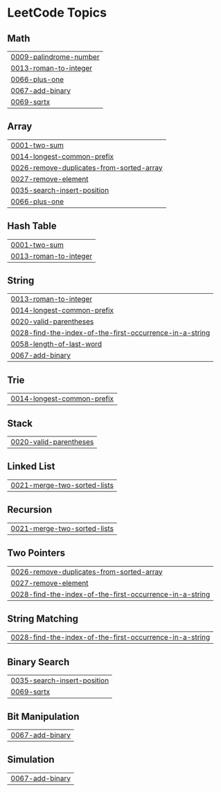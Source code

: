 <!---LeetCode Topics Start-->
# LeetCode Topics
## Math
|  |
| ------- |
| [0009-palindrome-number](https://github.com/Akhil-vk18/leetcode_Hackerearth/tree/master/0009-palindrome-number) |
| [0013-roman-to-integer](https://github.com/Akhil-vk18/leetcode_Hackerearth/tree/master/0013-roman-to-integer) |
| [0066-plus-one](https://github.com/Akhil-vk18/leetcode_Hackerearth/tree/master/0066-plus-one) |
| [0067-add-binary](https://github.com/Akhil-vk18/leetcode_Hackerearth/tree/master/0067-add-binary) |
| [0069-sqrtx](https://github.com/Akhil-vk18/leetcode_Hackerearth/tree/master/0069-sqrtx) |
## Array
|  |
| ------- |
| [0001-two-sum](https://github.com/Akhil-vk18/leetcode_Hackerearth/tree/master/0001-two-sum) |
| [0014-longest-common-prefix](https://github.com/Akhil-vk18/leetcode_Hackerearth/tree/master/0014-longest-common-prefix) |
| [0026-remove-duplicates-from-sorted-array](https://github.com/Akhil-vk18/leetcode_Hackerearth/tree/master/0026-remove-duplicates-from-sorted-array) |
| [0027-remove-element](https://github.com/Akhil-vk18/leetcode_Hackerearth/tree/master/0027-remove-element) |
| [0035-search-insert-position](https://github.com/Akhil-vk18/leetcode_Hackerearth/tree/master/0035-search-insert-position) |
| [0066-plus-one](https://github.com/Akhil-vk18/leetcode_Hackerearth/tree/master/0066-plus-one) |
## Hash Table
|  |
| ------- |
| [0001-two-sum](https://github.com/Akhil-vk18/leetcode_Hackerearth/tree/master/0001-two-sum) |
| [0013-roman-to-integer](https://github.com/Akhil-vk18/leetcode_Hackerearth/tree/master/0013-roman-to-integer) |
## String
|  |
| ------- |
| [0013-roman-to-integer](https://github.com/Akhil-vk18/leetcode_Hackerearth/tree/master/0013-roman-to-integer) |
| [0014-longest-common-prefix](https://github.com/Akhil-vk18/leetcode_Hackerearth/tree/master/0014-longest-common-prefix) |
| [0020-valid-parentheses](https://github.com/Akhil-vk18/leetcode_Hackerearth/tree/master/0020-valid-parentheses) |
| [0028-find-the-index-of-the-first-occurrence-in-a-string](https://github.com/Akhil-vk18/leetcode_Hackerearth/tree/master/0028-find-the-index-of-the-first-occurrence-in-a-string) |
| [0058-length-of-last-word](https://github.com/Akhil-vk18/leetcode_Hackerearth/tree/master/0058-length-of-last-word) |
| [0067-add-binary](https://github.com/Akhil-vk18/leetcode_Hackerearth/tree/master/0067-add-binary) |
## Trie
|  |
| ------- |
| [0014-longest-common-prefix](https://github.com/Akhil-vk18/leetcode_Hackerearth/tree/master/0014-longest-common-prefix) |
## Stack
|  |
| ------- |
| [0020-valid-parentheses](https://github.com/Akhil-vk18/leetcode_Hackerearth/tree/master/0020-valid-parentheses) |
## Linked List
|  |
| ------- |
| [0021-merge-two-sorted-lists](https://github.com/Akhil-vk18/leetcode_Hackerearth/tree/master/0021-merge-two-sorted-lists) |
## Recursion
|  |
| ------- |
| [0021-merge-two-sorted-lists](https://github.com/Akhil-vk18/leetcode_Hackerearth/tree/master/0021-merge-two-sorted-lists) |
## Two Pointers
|  |
| ------- |
| [0026-remove-duplicates-from-sorted-array](https://github.com/Akhil-vk18/leetcode_Hackerearth/tree/master/0026-remove-duplicates-from-sorted-array) |
| [0027-remove-element](https://github.com/Akhil-vk18/leetcode_Hackerearth/tree/master/0027-remove-element) |
| [0028-find-the-index-of-the-first-occurrence-in-a-string](https://github.com/Akhil-vk18/leetcode_Hackerearth/tree/master/0028-find-the-index-of-the-first-occurrence-in-a-string) |
## String Matching
|  |
| ------- |
| [0028-find-the-index-of-the-first-occurrence-in-a-string](https://github.com/Akhil-vk18/leetcode_Hackerearth/tree/master/0028-find-the-index-of-the-first-occurrence-in-a-string) |
## Binary Search
|  |
| ------- |
| [0035-search-insert-position](https://github.com/Akhil-vk18/leetcode_Hackerearth/tree/master/0035-search-insert-position) |
| [0069-sqrtx](https://github.com/Akhil-vk18/leetcode_Hackerearth/tree/master/0069-sqrtx) |
## Bit Manipulation
|  |
| ------- |
| [0067-add-binary](https://github.com/Akhil-vk18/leetcode_Hackerearth/tree/master/0067-add-binary) |
## Simulation
|  |
| ------- |
| [0067-add-binary](https://github.com/Akhil-vk18/leetcode_Hackerearth/tree/master/0067-add-binary) |
<!---LeetCode Topics End-->
